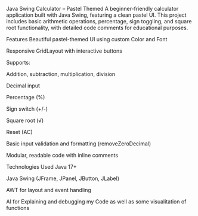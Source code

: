 Java Swing Calculator – Pastel Themed
A beginner-friendly calculator application built with Java Swing, featuring a clean pastel UI. This project includes basic arithmetic operations, percentage, sign toggling, and square root functionality, with detailed code comments for educational purposes.

Features
Beautiful pastel-themed UI using custom Color and Font

Responsive GridLayout with interactive buttons

Supports:

Addition, subtraction, multiplication, division

Decimal input

Percentage (%)

Sign switch (+/-)

Square root (√)

Reset (AC)

Basic input validation and formatting (removeZeroDecimal)

Modular, readable code with inline comments

Technologies Used
Java 17+

Java Swing (JFrame, JPanel, JButton, JLabel)

AWT for layout and event handling

AI for Explaining and debugging my Code as well as some visualitation of functions
